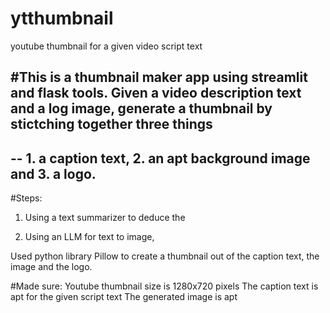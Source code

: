 # ytthumbnail
youtube thumbnail for a given video script text

#This is a thumbnail maker app using streamlit and flask tools.
Given a video description text and a log image, generate a thumbnail by stictching together three things 
-
-- 1. a caption text, 2. an apt background image and 3. a logo.
-

#Steps:

1) Using a text summarizer to deduce the 

2) Using an LLM for text to image,

Used python library Pillow to create a thumbnail out of the caption text, the image and the logo.

#Made sure:
Youtube thumbnail size is 1280x720 pixels
The caption text is apt for the given script text
The generated image is apt

